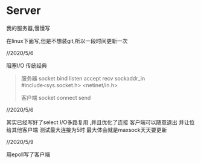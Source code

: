 # Server
 我的服务器,慢慢写

在linux下面写,但是不想装git,所以一段时间更新一次

//2020/5/6

阻塞I/O 传统经典 

>
>
>服务器 socket bind listen accept recv  sockaddr_in #include<sys.socket.h>  <netinet/in.h>
>
>客户端  socket connect send
>
>

//2020/5/6

其实已经写好了select I/O多路复用 ,并且优化了连接 客户端可以随意退出 并让位给其他客户端 测试最大连接为5时 最大体会就是maxsock天天要更新 

//2020/5/9

用epoll写了客户端